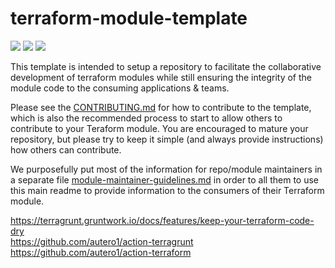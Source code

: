 # terraform-module-template

![](https://github.com/jsimoni-org/terraform-module-template/workflows/Terraform%20GitHub%20Actions/badge.svg) ![](https://github.com/jsimoni-org/terraform-module-template/workflows/Generate%20Terraform%20docs/badge.svg) ![](https://github.com/jsimoni-org/terraform-module-template/workflows/Checkov%20Security%20Scan/badge.svg)

This template is intended to setup a repository to facilitate the collaborative development of terraform modules while still ensuring the integrity of the module code to the consuming applications & teams.  

Please see the [CONTRIBUTING.md](CONTRIBUTING.md) for how to contribute to the template, which is also the recommended process to start to allow others to contribute to your Teraform module.  You are encouraged to mature your repository, but please try to keep it simple (and always provide instructions) how others can contribute.

We purposefully put most of the information for repo/module maintainers in a separate file [module-maintainer-guidelines.md](module-maintainer-guidelines.md) in order to all them to use this main readme to provide information to the consumers of their Terraform module.


https://terragrunt.gruntwork.io/docs/features/keep-your-terraform-code-dry <br /> 
https://github.com/autero1/action-terragrunt <br /> 
https://github.com/autero1/action-terraform <br/> 
